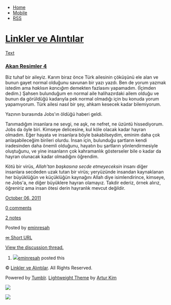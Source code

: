 -   [Home](/)
-   [Mobile](/mobile)
-   [RSS](http://eminresah.tumblr.com/rss)

[Linkler ve Alıntılar](/)
=========================

[Text](http://eminresah.tumblr.com/post/11080380487/akan-resimler-4)

### [Akan Resimler 4](http://eminresah.tumblr.com/post/11080380487/akan-resimler-4)

Biz tuhaf bir aileyiz. Karım biraz önce Türk ailesinin çöküşünü ele alan
ve bunun gayet normal olduğunu savunan bir yazı yazdı. Ben de yorum
yazmak istedim ama *haklısın karıcığım* demekten fazlasını yapamadım.
(İçimden dedim.) Şahsen bulunduğum en normal aile halihazırdaki ailem
olduğu ve bunun da görüldüğü kadarıyla pek normal olmadığı için bu
konuda yorum yapamıyorum. Türk ailesi nasıl bir şey, ahkam kesecek kadar
bilemiyorum.

Yazının burasında Jobs'ın öldüğü haberi geldi.

Tanımadığım insanlara ne sevgi, ne aşk, ne nefret, ne üzüntü
hissediyorum. Jobs da öyle biri. Kimseye delicesine, kul köle olacak
kadar hayran olmadım. Eğer hayata ve insanlara böyle bakabilseydim,
eminim daha çok anlaşabileceğim birileri olurdu. İnsan için, bulunduğu
şartların kendi iradesinden daha önemli olduğunu, hayatın bu şartların
yönlendirmesiyle oluştuğunu, ve yine insanların çok kahramanlık
gösterseler bile o kadar da hayran olunacak kadar olmadığını öğrendim.

Kötü bir virüs, *Allah'tan başkasına secde etmeyeceksin* insanı diğer
insanlara secdeden uzak tutan bir virüs; yeryüzünde insandan kaynaklanan
her büyüklüğün ve küçüklüğün kaynağını Allah diye isimlendirince,
kimseye, ne Jobs'a, ne diğer büyüklere hayran olamayız. Takdir ederiz,
örnek alırız, öğreniriz ama insan ötesi derin hayranlık mevcut değildir.

[October 06,
2011](http://eminresah.tumblr.com/post/11080380487/akan-resimler-4)

[0
comments](http://eminresah.tumblr.com/post/11080380487/akan-resimler-4#disqus_thread)

[2
notes](http://eminresah.tumblr.com/post/11080380487/akan-resimler-4#notes)

Posted by [eminresah](http://eminresah.tumblr.com/)

[∞ Short URL](http://tmblr.co/ZWS1OyAKSJ17)

[View the discussion thread.](http://erblog.disqus.com/?url=ref)

1.  [![](http://38.media.tumblr.com/avatar_06c8562d8d9e_16.png)](http://eminresah.tumblr.com/ "Linkler ve Alıntılar")[eminresah](http://eminresah.tumblr.com/ "Linkler ve Alıntılar")
    posted this

© [Linkler ve Alıntılar](/). All Rights Reserved.

Powered by [Tumblr](http://tumblr.com). [Lightweight
Theme](http://www.tumblr.com/theme/10820) by [Artur
Kim](http://arturkim.com)

![](https://px.srvcs.tumblr.com/impixu?T=1434918724&J=eyJ0eXBlIjoidXJsIiwidXJsIjoiaHR0cDpcL1wvZW1pbnJlc2FoLnR1bWJsci5jb21cL3Bvc3RcLzExMDgwMzgwNDg3XC9ha2FuLXJlc2ltbGVyLTQiLCJyZXF0eXBlIjowLCJyb3V0ZSI6IlwvcG9zdFwvOmlkXC86c3VtbWFyeSIsIm5vc2NyaXB0IjoxfQ==&U=ODNFGFPBMB&K=31e8824be8e3a17bbc5027a5eb4a9d58694c42e30b3e1b89c726cdfccba6e6c6&R=)

![](https://px.srvcs.tumblr.com/impixu?T=1434918724&J=eyJ0eXBlIjoicG9zdCIsInVybCI6Imh0dHA6XC9cL2VtaW5yZXNhaC50dW1ibHIuY29tXC9wb3N0XC8xMTA4MDM4MDQ4N1wvYWthbi1yZXNpbWxlci00IiwicmVxdHlwZSI6MCwicm91dGUiOiJcL3Bvc3RcLzppZFwvOnN1bW1hcnkiLCJwb3N0cyI6W3sicG9zdGlkIjoiMTEwODAzODA0ODciLCJibG9naWQiOiIzNjQ4MDI4Iiwic291cmNlIjozM31dLCJub3NjcmlwdCI6MX0=&U=CBGOHDCIGH&K=1b403e7c310a218aa8d45da562e7c889daa8b43c730c68b554b1d19ea41fc283&R=)

